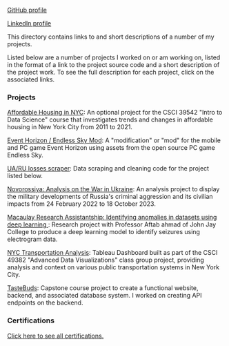 [GitHub profile](https://github.com/JasonWu00)

[LinkedIn profile](https://www.linkedin.com/in/jasonwu00/)

This directory contains links to and short descriptions of a number of my projects.

Listed below are a number of projects I worked on or am working on, listed in the format of a link to the project source code and a short description of the project work. To see the full description for each project, click on the associated links.

### Projects

[Affordable Housing in NYC](https://jasonwu00.github.io/39542-research-project/): An optional project for the CSCI 39542 "Intro to Data Science" course that investigates trends and changes in affordable housing in New York City from 2011 to 2021.

[Event Horizon / Endless Sky Mod](https://jasonwu00.github.io/Event-Horizon-ES-Mod/): A "modification" or "mod" for the mobile and PC game Event Horizon using assets from the open source PC game Endless Sky.

[UA/RU losses scraper](https://github.com/JasonWu00/ua-ru-losses-scraper): Data scraping and cleaning code for the project listed below.

[Novorossiya: Analysis on the War in Ukraine](https://github.com/JasonWu00/ua-ru-vehicle-losses/): An analysis project to display the military developments of Russia's criminal aggression and its civilian impacts from 24 February 2022 to 18 October 2023.

[Macaulay Research Assistantship: Identifying anomalies in datasets using deep learning ](https://github.com/JasonWu00/macaulay-anomaly-research): Research project with Professor Aftab ahmad of John Jay College to produce a deep learning model to identify seizures using electrogram data.

[NYC Transportation Analysis](https://public.tableau.com/app/profile/rida.sohail/viz/NYCTransportationAnalysis/TEAM): Tableau Dashboard built as part of the CSCI 49382 "Advanced Data Visualizations" class group project, providing analysis and context on various public transportation systems in New York City.

[TasteBuds](https://github.com/csci-499-sp24/TasteBuds): Capstone course project to create a functional website, backend, and associated database system. I worked on creating API endpoints on the backend.

### Certifications

[Click here to see all certifications.](https://github.com/JasonWu00/jasonwu00.github.io/tree/main/certifications)
